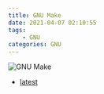 ```yaml
---
title: GNU Make
date: 2021-04-07 02:10:55
tags:
	- GNU
categories: GNU
---
```


![GNU Make](/images/gnu_make.jpg)

<!--more-->

* <a href="latest" target="manual">latest</a>
